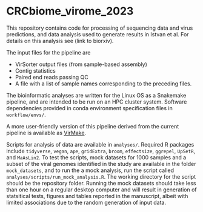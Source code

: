 # CRCbiome_virome_2023

This repository contains code for processing of sequencing data and virus predictions, and data analysis used to generate results in Istvan et al. For details on this analysis see (link to biorxiv).

The input files for the pipeline are
- VirSorter output files (from sample-based assembly)
- Contig statistics
- Paired end reads passing QC
- A file with a list of sample names corresponding to the preceding files.

The bioinformatic analyses are written for the Linux OS as a Snakemake pipeline, and are intended to be run on an HPC cluster system. Software dependencies provided in conda environment specification files in `workflow/envs/`. 

A more user-friendly version of this pipeline derived from the current pipeline is available as [VirMake](https://github.com/Rounge-lab/VirMake).

Scripts for analysis of data are available in `analyses/`. Required R packages include `tidyverse`, `vegan`, `ape`, `gridExtra`, `broom`, `effectsize`, `ggrepel`, `UpSetR`, and `MaAsLin2`. To test the scripts, mock datasets for 1000 samples and a subset of the viral genomes identified in the study are available in the folder `mock_datasets`, and to run the a mock analysis, run the script called `analyses/scripts/run_mock_analysis.R`. The working directory for the script should be the repository folder. Running the mock datasets should take less than one hour on a regular desktop computer and will result in generation of statsitical tests, figures and tables reported in the manuscript, albeit with limited associations due to the random generation of input data.


